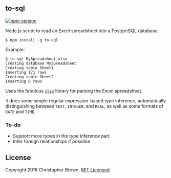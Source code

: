 ## to-sql

[![npm version](https://badge.fury.io/js/to-sql.svg)](https://www.npmjs.com/package/to-sql)

Node.js script to read an Excel spreadsheet into a PostgreSQL database.

    $ npm install -g to-sql

Example:

    $ to-sql MySpreadsheet.xlsx
    Creating database MySpreadsheet
    Creating table Sheet1
    Inserting 171 rows
    Creating table Sheet2
    Inserting 0 rows

Uses the fabulous [`xlsx`](https://www.npmjs.com/package/xlsx) library for parsing the Excel spreadsheet.

It does some simple regular expression-based type inference, automatically distinguishing between `TEXT`, `INTEGER`, and `REAL`, as well as some formats of `DATE` and `TIME`.


### To-do

* Support more types in the type inference part
* Infer foreign relationships if possible


## License

Copyright 2016 Christopher Brown. [MIT Licensed](http://chbrown.github.io/licenses/MIT/#2016)
